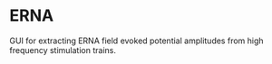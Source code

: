 # ERNA

GUI for extracting ERNA field evoked potential amplitudes from high frequency stimulation trains.
